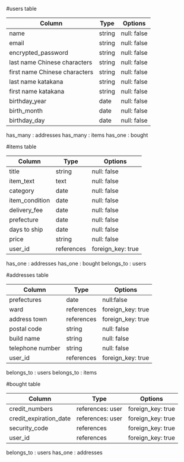#users table

| Column   | Type       | Options                        |
| ------   | ---------- | ------------------------------ |
| name | string | null: false |
| email    | string | null: false |
| encrypted_password | string | null: false |
| last name Chinese characters | string | null: false |
| first name Chinese characters | string | null: false |
| last name katakana | string | null: false |
| first name katakana | string | null: false |
| birthday_year   | date | null: false |
| birth_month | date | null: false |
| birthday_day | date | null: false |

has_many : addresses
has_many : items
has_one : bought

#items table

| Column | Type       |Options                          |
| ------ | ---------- | ------------------------------- |
| title  | string     | null: false |
| item_text | text |null: false |
| category | date | null: false |
| item_condition | date | null: false |
| delivery_fee | date | null: false |
| prefecture | date | null: false |
| days to ship | date | null: false |
| price | string | null: false |
| user_id | references | foreign_key: true |

has_one : addresses
has_one : bought
belongs_to : users

#addresses table

| Column | Type       |Options|
| ------ | ---------- | ----- |
| prefectures   | date       | null:false |
| ward   | references | foreign_key: true |
| address town | references | foreign_key: true|
| postal code | string | null: false |
| build name | string | null: false |
| telephone number | string |null: false |
| user_id | references | foreign_key: true|

belongs_to : users
belongs_to : items

#bought table

| Column | Type       |Options|
| ------ | ---------- | ----- |
| credit_numbers | references: user | foreign_key: true |
| credit_expiration_date | references: user | foreign_key: true |
| security_code | references | foreign_key: true |
| user_id | references | foreign_key: true |

belongs_to : users
has_one : addresses